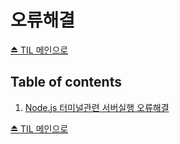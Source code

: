 # 오류해결

[⏏️ TIL 메인으로](https://github.com/IgnacioSEO/TIL#today-i-learned-til)

## Table of contents

1. [Node.js 터미널관련 서버실행 오류해결](https://github.com/IgnacioSEO/TIL/blob/main/%EC%98%A4%EB%A5%98%ED%95%B4%EA%B2%B0/%EC%98%A4%EB%A5%98%ED%95%B4%EA%B2%B0/Node.js%20%ED%84%B0%EB%AF%B8%EB%84%90%EA%B4%80%EB%A0%A8%20%EC%84%9C%EB%B2%84%EC%8B%A4%ED%96%89%20%EC%98%A4%EB%A5%98%ED%95%B4%EA%B2%B0.md)


[⏏️ TIL 메인으로](https://github.com/IgnacioSEO/TIL#today-i-learned-til)
